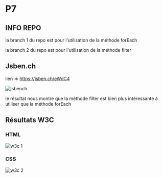 # P7

## INFO REPO

la branch 1 du repo est pour l'utilisation de la méthode forEach

la branch 2 du repo est pour l'utilisation de la méthode filter

## Jsben.ch

lien => https://jsben.ch/eWdC4

![jsbench](https://user-images.githubusercontent.com/75409769/193944272-7a47bf2c-f1a5-4b3f-be4e-a2ec25b7086f.jpg)

le résultat nous montre que la méthode filter est bien plus intéressante à utiliser que la méthode forEach

## Résultats W3C

### HTML

![w3c 1](https://user-images.githubusercontent.com/75409769/193944822-c40c27e9-6a00-4ab1-b93f-9b315fd34485.jpg)

### CSS

![w3c 2](https://user-images.githubusercontent.com/75409769/193944942-1da5035d-0be4-4978-990b-ac13c32cbe08.jpg)
